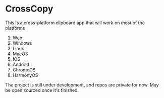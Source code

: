 # CrossCopy

This is a cross-platform clipboard app that will work on most of the platforms

1. Web
2. Windows
3. Linux
4. MacOS
5. IOS
6. Android
7. ChromeOS
8. HarmonyOS

The project is still under development, and repos are private for now. May be open sourced once it's finished.
